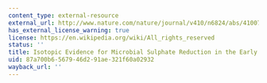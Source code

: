 ```yaml
---
content_type: external-resource
external_url: http://www.nature.com/nature/journal/v410/n6824/abs/410077a0.html
has_external_license_warning: true
license: https://en.wikipedia.org/wiki/All_rights_reserved
status: ''
title: Isotopic Evidence for Microbial Sulphate Reduction in the Early Archaean Era
uid: 87a700b6-5679-46d2-91ae-321f60a02932
wayback_url: ''
---
```

